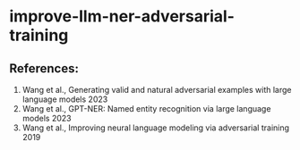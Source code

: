 # improve-llm-ner-adversarial-training

## References:
1. Wang et al., Generating valid and natural adversarial examples with large language models 2023  
2. Wang et al., GPT-NER: Named entity recognition via large language models 2023  
3. Wang et al., Improving neural language modeling via adversarial training 2019  
